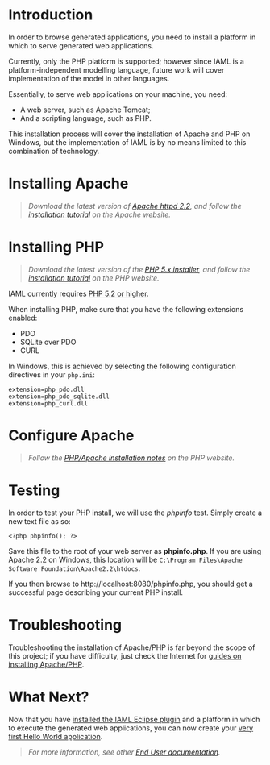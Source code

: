 # Introduction #



In order to browse generated applications, you need to install a platform in which to serve generated web applications.

Currently, only the PHP platform is supported; however since IAML is a platform-independent modelling language, future work will cover implementation of the model in other languages.

Essentially, to serve web applications on your machine, you need:

  * A web server, such as Apache Tomcat;
  * And a scripting language, such as PHP.

This installation process will cover the installation of Apache and PHP on Windows, but the implementation of IAML is by no means limited to this combination of technology.

# Installing Apache #

> _Download the latest version of [Apache httpd 2.2](http://httpd.apache.org/download.cgi#apache22), and follow the [installation tutorial](http://httpd.apache.org/docs/2.2/platform/windows.html) on the Apache website._

# Installing PHP #

> _Download the latest version of the [PHP 5.x installer](http://www.php.net/downloads.php), and follow the [installation tutorial](http://www.php.net/manual/en/install.windows.installer.msi.php) on the PHP website._

IAML currently requires [PHP 5.2 or higher](http://php.net/manual/en/function.error-get-last.php).

When installing PHP, make sure that you have the following extensions enabled:

  * PDO
  * SQLite over PDO
  * CURL

In Windows, this is achieved by selecting the following configuration directives in your `php.ini`:

```
extension=php_pdo.dll
extension=php_pdo_sqlite.dll
extension=php_curl.dll
```

# Configure Apache #

> _Follow the [PHP/Apache installation notes](http://www.php.net/manual/en/install.windows.apache2.php) on the PHP website._

# Testing #

In order to test your PHP install, we will use the _phpinfo_ test. Simply create a new text file as so:

```
<?php phpinfo(); ?>
```

Save this file to the root of your web server as **phpinfo.php**. If you are using Apache 2.2 on Windows, this location will be `C:\Program Files\Apache Software Foundation\Apache2.2\htdocs`.

If you then browse to http://localhost:8080/phpinfo.php, you should get a successful page describing your current PHP install.

# Troubleshooting #

Troubleshooting the installation of Apache/PHP is far beyond the scope of this project; if you have difficulty, just check the Internet for [guides on installing Apache/PHP](http://www.google.co.nz/search?q=how+to+install+apache+and+php&ie=utf-8&oe=utf-8).

# What Next? #

Now that you have [installed the IAML Eclipse plugin](Installation.md) and a platform in which to execute the generated web applications, you can now create your [very first Hello World application](HelloWorld.md).

> _For more information, see other [End User documentation](http://code.google.com/p/iaml/w/list?q=label:EndUser)._